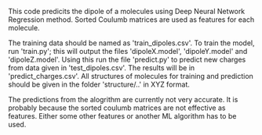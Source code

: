 This code predicits the dipole of a molecules using Deep Neural Network Regression method. Sorted Coulumb matrices are used as features for each 
molecule.

The training data should be named as 'train_dipoles.csv'. To train the model, run 'train.py'; this will output the files 'dipoleX.model', 
'dipoleY.model' and 'dipoleZ.model'. Using this run the file 'predict.py' to predict new charges from data given in 'test_dipoles.csv'.
The results will be in 'predict_charges.csv'. All structures of molecules for training and prediction should be given in the folder 
'structure/..' in XYZ format.

The predictions from the alogrithm are currently not very accurate. It is probably because the sorted coulumb matrices are not effective as features. Either some other features or another ML algorithm has to be used.
